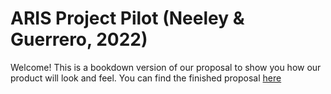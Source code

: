 # ARIS Project Pilot (Neeley & Guerrero, 2022)

Welcome! This is a bookdown version of our proposal to show you how our product will look and feel. 
You can find the finished proposal [here](https://liminalcreations.github.io/aris-tutorial/docs/)
